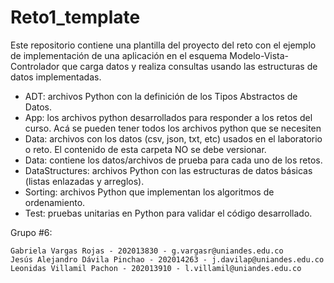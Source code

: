 # Reto1_template

Este repositorio contiene una plantilla del proyecto del reto con el ejemplo de implementación de una aplicación en el esquema Modelo-Vista-Controlador que carga datos y realiza consultas usando las estructuras de datos implementadas. 

*	ADT: archivos Python con la definición de los Tipos Abstractos de Datos.
*	App: los archivos python desarrollados para responder a los retos del curso. Acá se pueden tener todos los archivos python que se necesiten
*	Data: archivos con los datos (csv, json, txt, etc) usados en el laboratorio o reto. El contenido de esta carpeta NO se debe versionar.
*	Data: contiene los datos/archivos de prueba para cada uno de los retos.
*	DataStructures: archivos Python con las estructuras de datos básicas (listas enlazadas y arreglos).
*	Sorting: archivos Python que implementan los algoritmos de ordenamiento.
*	Test: pruebas unitarias en Python para validar el código desarrollado.

Grupo #6:

    Gabriela Vargas Rojas - 202013830 - g.vargasr@uniandes.edu.co
    Jesús Alejandro Dávila Pinchao - 202014263 - j.davilap@uniandes.edu.co
    Leonidas Villamil Pachon - 202013910 - l.villamil@uniandes.edu.co
